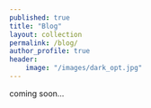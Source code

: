 ```yaml
---
published: true
title: "Blog"
layout: collection
permalink: /blog/
author_profile: true
header: 
    image: "/images/dark_opt.jpg"
---
```


coming soon...



<!-- {% include group-by-array collection=site.posts field="tags" %}

{% for tag in group_names %}
  {% assign posts = group_items[forloop.index0] %}
  <h2 id="{{ tag | slugify }}" class="archive__subtitle">{{ tag }}</h2>
  {% for post in posts %}
    {% include archive-single.html %}
  {% endfor %}
{% endfor %}



